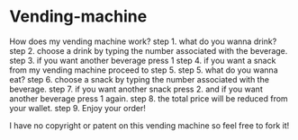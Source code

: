 # Vending-machine
How does my vending machine work?
step 1. what do you wanna drink?
step 2. choose a drink by typing the number associated with the beverage.
step 3. if you want another beverage press 1
step 4. if you want a snack from my vending machine proceed to step 5.
step 5. what do you wanna eat?
step 6. choose a snack by typing the number associated with the beverage.
step 7. if you want another snack press 2. and if you want another beverage press 1 again.
step 8. the total price will be reduced from your wallet.
step 9. Enjoy your order!

I have no copyright or patent on this vending machine so feel free to fork it!
